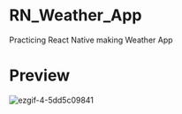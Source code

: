 # RN_Weather_App
Practicing React Native making Weather App


# Preview
![ezgif-4-5dd5c09841](https://github.com/HOOOO98/RN_Weather_App/assets/120024673/915964aa-213a-444f-a899-fe58fbc1005e)

